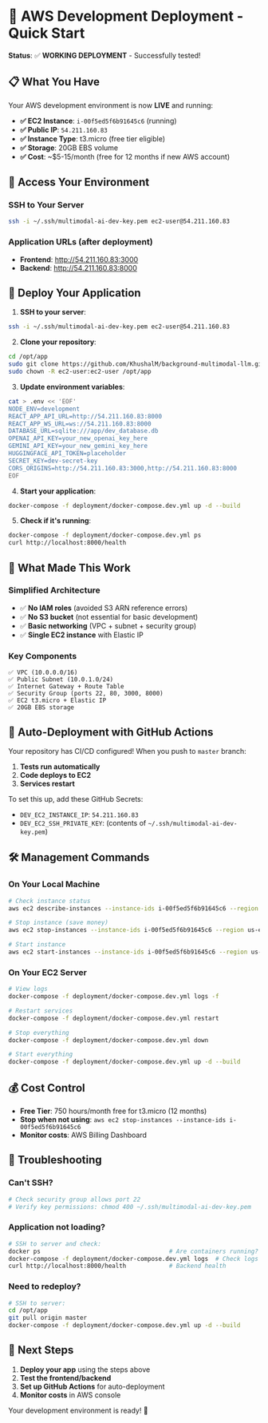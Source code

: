 # 🚀 AWS Development Deployment - Quick Start

**Status**: ✅ **WORKING DEPLOYMENT** - Successfully tested!

## 📋 **What You Have**

Your AWS development environment is now **LIVE** and running:

- **✅ EC2 Instance**: `i-00f5ed5f6b91645c6` (running)
- **✅ Public IP**: `54.211.160.83`
- **✅ Instance Type**: t3.micro (free tier eligible)
- **✅ Storage**: 20GB EBS volume
- **✅ Cost**: ~$5-15/month (free for 12 months if new AWS account)

## 🔗 **Access Your Environment**

### **SSH to Your Server**

```bash
ssh -i ~/.ssh/multimodal-ai-dev-key.pem ec2-user@54.211.160.83
```

### **Application URLs** (after deployment)

- **Frontend**: http://54.211.160.83:3000
- **Backend**: http://54.211.160.83:8000

## 🚀 **Deploy Your Application**

1. **SSH to your server**:

```bash
ssh -i ~/.ssh/multimodal-ai-dev-key.pem ec2-user@54.211.160.83
```

2. **Clone your repository**:

```bash
cd /opt/app
sudo git clone https://github.com/KhushalM/background-multimodal-llm.git .
sudo chown -R ec2-user:ec2-user /opt/app
```

3. **Update environment variables**:

```bash
cat > .env << 'EOF'
NODE_ENV=development
REACT_APP_API_URL=http://54.211.160.83:8000
REACT_APP_WS_URL=ws://54.211.160.83:8000
DATABASE_URL=sqlite:///app/dev_database.db
OPENAI_API_KEY=your_new_openai_key_here
GEMINI_API_KEY=your_new_gemini_key_here
HUGGINGFACE_API_TOKEN=placeholder
SECRET_KEY=dev-secret-key
CORS_ORIGINS=http://54.211.160.83:3000,http://54.211.160.83:8000
EOF
```

4. **Start your application**:

```bash
docker-compose -f deployment/docker-compose.dev.yml up -d --build
```

5. **Check if it's running**:

```bash
docker-compose -f deployment/docker-compose.dev.yml ps
curl http://localhost:8000/health
```

## 🔧 **What Made This Work**

### **Simplified Architecture**

- ✅ **No IAM roles** (avoided S3 ARN reference errors)
- ✅ **No S3 bucket** (not essential for basic development)
- ✅ **Basic networking** (VPC + subnet + security group)
- ✅ **Single EC2 instance** with Elastic IP

### **Key Components**

```
✅ VPC (10.0.0.0/16)
✅ Public Subnet (10.0.1.0/24)
✅ Internet Gateway + Route Table
✅ Security Group (ports 22, 80, 3000, 8000)
✅ EC2 t3.micro + Elastic IP
✅ 20GB EBS storage
```

## 🔄 **Auto-Deployment with GitHub Actions**

Your repository has CI/CD configured! When you push to `master` branch:

1. **Tests run automatically**
2. **Code deploys to EC2**
3. **Services restart**

To set this up, add these GitHub Secrets:

- `DEV_EC2_INSTANCE_IP`: `54.211.160.83`
- `DEV_EC2_SSH_PRIVATE_KEY`: (contents of `~/.ssh/multimodal-ai-dev-key.pem`)

## 🛠️ **Management Commands**

### **On Your Local Machine**

```bash
# Check instance status
aws ec2 describe-instances --instance-ids i-00f5ed5f6b91645c6 --region us-east-1

# Stop instance (save money)
aws ec2 stop-instances --instance-ids i-00f5ed5f6b91645c6 --region us-east-1

# Start instance
aws ec2 start-instances --instance-ids i-00f5ed5f6b91645c6 --region us-east-1
```

### **On Your EC2 Server**

```bash
# View logs
docker-compose -f deployment/docker-compose.dev.yml logs -f

# Restart services
docker-compose -f deployment/docker-compose.dev.yml restart

# Stop everything
docker-compose -f deployment/docker-compose.dev.yml down

# Start everything
docker-compose -f deployment/docker-compose.dev.yml up -d --build
```

## 💰 **Cost Control**

- **Free Tier**: 750 hours/month free for t3.micro (12 months)
- **Stop when not using**: `aws ec2 stop-instances --instance-ids i-00f5ed5f6b91645c6`
- **Monitor costs**: AWS Billing Dashboard

## 🚨 **Troubleshooting**

### **Can't SSH?**

```bash
# Check security group allows port 22
# Verify key permissions: chmod 400 ~/.ssh/multimodal-ai-dev-key.pem
```

### **Application not loading?**

```bash
# SSH to server and check:
docker ps                                    # Are containers running?
docker-compose -f deployment/docker-compose.dev.yml logs  # Check logs
curl http://localhost:8000/health            # Backend health
```

### **Need to redeploy?**

```bash
# SSH to server:
cd /opt/app
git pull origin master
docker-compose -f deployment/docker-compose.dev.yml up -d --build
```

## 🎯 **Next Steps**

1. **Deploy your app** using the steps above
2. **Test the frontend/backend**
3. **Set up GitHub Actions** for auto-deployment
4. **Monitor costs** in AWS console

Your development environment is ready! 🎉
